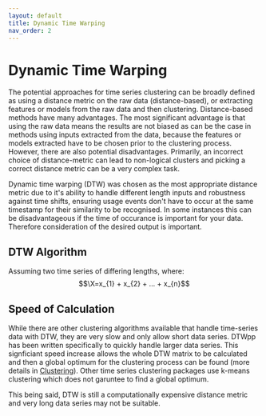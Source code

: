 ```yaml
---
layout: default
title: Dynamic Time Warping
nav_order: 2
---
```


# Dynamic Time Warping

The potential approaches for time series clustering can be broadly defined as using a distance metric on the raw data (distance-based), or extracting features or models from the raw data and then clustering. Distance-based methods have many advantages. The most significant advantage is that using the raw data means the results are not biased as can be the case in methods using inputs extracted from the data, because the features or models extracted have to be chosen prior to the clustering process. However, there are also potential disadvantages. Primarily, an incorrect choice of distance-metric can lead to non-logical clusters and picking a correct distance metric can be a very complex task.

Dynamic time warping (DTW) was chosen as the most appropriate distance metric due to it's ability to handle different length inputs and robustness against time shifts, ensuring usage events don't have to occur at the same timestamp for their similarity to be recognised. In some instances this can be disadvantageous if the time of occurance is important for your data. Therefore consideration of the desired output is important.

## DTW Algorithm
Assuming two time series of differing lengths, where:
$$\X=x_{1} + x_{2} + ... + x_{n}$$

## Speed of Calculation

While there are other clustering algorithms available that handle time-series data with DTW, they are very slow and only allow short data series. DTWpp has been written specifically to quickly handle larger data series. This signficiant speed increase allows the whole DTW matrix to be calculated and then a global optimum for the clustering process can be found (more details in [Clustering](../2_method/3_mip.html)). Other time series clustering packages use k-means clustering which does not garuntee to find a global optimum.

This being said, DTW is still a computationally expensive distance metric and very long data series may not be suitable.

